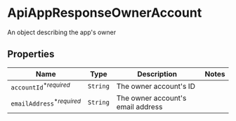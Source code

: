 

# ApiAppResponseOwnerAccount

An object describing the app&#39;s owner

## Properties

| Name | Type | Description | Notes |
|------------ | ------------- | ------------- | -------------|
| `accountId`<sup>*_required_</sup> | ```String``` |  The owner account&#39;s ID  |  |
| `emailAddress`<sup>*_required_</sup> | ```String``` |  The owner account&#39;s email address  |  |



